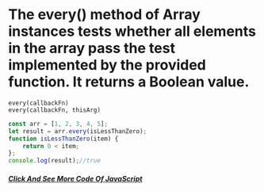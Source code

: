 # The every() method of Array instances tests whether all elements in the array pass the test implemented by the provided function. It returns a Boolean value.
```Syntax
every(callbackFn)
every(callbackFn, thisArg)
```

```JavaScript
const arr = [1, 2, 3, 4, 5];
let result = arr.every(isLessThanZero);
function isLessThanZero(item) {
    return 0 < item;
};
console.log(result);//true

```
##### [Click And See More Code Of JavaScript](../js/18.every.js)